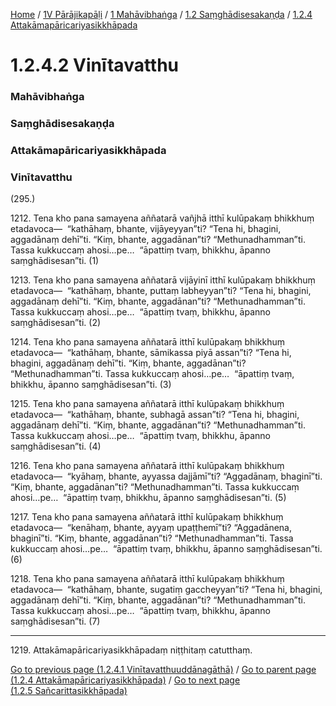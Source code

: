 
[Home](/) / [1V Pārājikapāḷi](/tipitaka/1V.md) / [1 Mahāvibhaṅga](/tipitaka/1V/1.md) / [1.2 Saṃghādisesakaṇḍa](/tipitaka/1V/1/1.2.md) / [1.2.4 Attakāmapāricariyasikkhāpada](/tipitaka/1V/1/1.2/1.2.4.md)

# 1.2.4.2 Vinītavatthu

### Mahāvibhaṅga

### Saṃghādisesakaṇḍa

### Attakāmapāricariyasikkhāpada

### Vinītavatthu

(295.)

1212\. Tena kho pana samayena aññatarā vañjhā itthī kulūpakaṃ bhikkhuṃ etadavoca—  “kathāhaṃ, bhante, vijāyeyyan”ti? “Tena hi, bhagini, aggadānaṃ dehī”ti. “Kiṃ, bhante, aggadānan”ti? “Methunadhamman”ti. Tassa kukkuccaṃ ahosi…pe…  “āpattiṃ tvaṃ, bhikkhu, āpanno saṃghādisesan”ti. (1)

1213\. Tena kho pana samayena aññatarā vijāyinī itthī kulūpakaṃ bhikkhuṃ etadavoca—  “kathāhaṃ, bhante, puttaṃ labheyyan”ti? “Tena hi, bhagini, aggadānaṃ dehī”ti. “Kiṃ, bhante, aggadānan”ti? “Methunadhamman”ti. Tassa kukkuccaṃ ahosi…pe…  “āpattiṃ tvaṃ, bhikkhu, āpanno saṃghādisesan”ti. (2)

1214\. Tena kho pana samayena aññatarā itthī kulūpakaṃ bhikkhuṃ etadavoca—  “kathāhaṃ, bhante, sāmikassa piyā assan”ti? “Tena hi, bhagini, aggadānaṃ dehī”ti. “Kiṃ, bhante, aggadānan”ti? “Methunadhamman”ti. Tassa kukkuccaṃ ahosi…pe…  “āpattiṃ tvaṃ, bhikkhu, āpanno saṃghādisesan”ti. (3)

1215\. Tena kho pana samayena aññatarā itthī kulūpakaṃ bhikkhuṃ etadavoca—  “kathāhaṃ, bhante, subhagā assan”ti? “Tena hi, bhagini, aggadānaṃ dehī”ti. “Kiṃ, bhante, aggadānan”ti? “Methunadhamman”ti. Tassa kukkuccaṃ ahosi…pe…  “āpattiṃ tvaṃ, bhikkhu, āpanno saṃghādisesan”ti. (4)

1216\. Tena kho pana samayena aññatarā itthī kulūpakaṃ bhikkhuṃ etadavoca—  “kyāhaṃ, bhante, ayyassa dajjāmī”ti? “Aggadānaṃ, bhaginī”ti. “Kiṃ, bhante, aggadānan”ti? “Methunadhamman”ti. Tassa kukkuccaṃ ahosi…pe…  “āpattiṃ tvaṃ, bhikkhu, āpanno saṃghādisesan”ti. (5)

1217\. Tena kho pana samayena aññatarā itthī kulūpakaṃ bhikkhuṃ etadavoca—  “kenāhaṃ, bhante, ayyaṃ upaṭṭhemī”ti? “Aggadānena, bhaginī”ti. “Kiṃ, bhante, aggadānan”ti? “Methunadhamman”ti. Tassa kukkuccaṃ ahosi…pe…  “āpattiṃ tvaṃ, bhikkhu, āpanno saṃghādisesan”ti. (6)

1218\. Tena kho pana samayena aññatarā itthī kulūpakaṃ bhikkhuṃ etadavoca—  “kathāhaṃ, bhante, sugatiṃ gaccheyyan”ti? “Tena hi, bhagini, aggadānaṃ dehī”ti. “Kiṃ, bhante, aggadānan”ti? “Methunadhamman”ti. Tassa kukkuccaṃ ahosi…pe…  “āpattiṃ tvaṃ, bhikkhu, āpanno saṃghādisesan”ti. (7)

---

1219\. Attakāmapāricariyasikkhāpadaṃ niṭṭhitaṃ catutthaṃ.



[Go to previous page (1.2.4.1 Vinītavatthuuddānagāthā)](/tipitaka/1V/1/1.2/1.2.4/1.2.4.1.md) / [Go to parent page (1.2.4 Attakāmapāricariyasikkhāpada)](/tipitaka/1V/1/1.2/1.2.4.md) / [Go to next page (1.2.5 Sañcarittasikkhāpada)](/tipitaka/1V/1/1.2/1.2.5.md)


